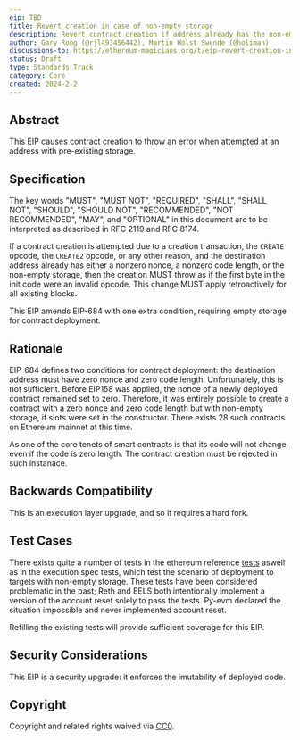 ```yaml
---
eip: TBD
title: Revert creation in case of non-empty storage
description: Revert contract creation if address already has the non-empty storage
author: Gary Rong (@rjl493456442), Martin Holst Swende (@holiman)
discussions-to: https://ethereum-magicians.org/t/eip-revert-creation-in-case-of-non-empty-storage/18452
status: Draft
type: Standards Track
category: Core
created: 2024-2-2
---
```


## Abstract

This EIP causes contract creation to throw an error when attempted at an address with pre-existing storage.

## Specification

The key words "MUST", "MUST NOT", "REQUIRED", "SHALL", "SHALL NOT", "SHOULD", "SHOULD NOT", "RECOMMENDED", "NOT RECOMMENDED", "MAY", and "OPTIONAL" in this document are to be interpreted as described in RFC 2119 and RFC 8174.

If a contract creation is attempted due to a creation transaction, the `CREATE` opcode, the `CREATE2` opcode, or any other reason, and the destination address already has either a nonzero nonce, a nonzero code length, or the non-empty storage, then the creation MUST throw as if the first byte in the init code were an invalid opcode. This change MUST apply retroactively for all existing blocks.

This EIP amends EIP-684 with one extra condition, requiring empty storage for contract deployment.

## Rationale

EIP-684 defines two conditions for contract deployment: the destination address must have zero nonce and zero code length. Unfortunately, this is not sufficient. Before EIP158 was applied, the nonce of a newly deployed contract remained set to zero. Therefore, it was entirely possible to create a contract with a zero nonce and zero code length but with non-empty storage, if slots were set in the constructor. There exists 28 such contracts on Ethereum mainnet at this time.

As one of the core tenets of smart contracts is that its code will not change, even if the code is zero length. The contract creation must be rejected in such instanace.

## Backwards Compatibility

This is an execution layer upgrade, and so it requires a hard fork.

## Test Cases

There exists quite a number of tests in the ethereum reference [tests](https://github.com/ethereum/tests) aswell as in the execution spec tests, which test the scenario of deployment to targets with non-empty storage. These tests have been considered problematic in the past; Reth and EELS both intentionally implement a version of the account reset solely to pass the tests. Py-evm declared the situation impossible and never implemented account reset.

Refilling the existing tests will provide sufficient coverage for this EIP.

## Security Considerations

This EIP is a security upgrade: it enforces the imutability of deployed code.

## Copyright

Copyright and related rights waived via [CC0](../LICENSE.md).
